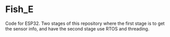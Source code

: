 # Fish_E
Code for ESP32. Two stages of this repository where the first stage is to get the sensor info, and have the second stage use RTOS and threading.
